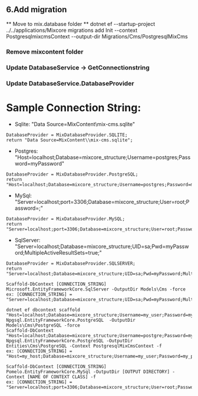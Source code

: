 ## 6.Add migration
** Move to mix.database folder
** dotnet ef --startup-project ../../applications/Mixcore migrations add Init --context PostgresqlmixcmsContext --output-dir Migrations/Cms/PostgresqlMixCms

### Remove mixcontent folder
### Update DatabaseService -> GetConnectionstring
### Update DatabaseService.DatabaseProvider
# Sample Connection String:
- Sqlite: "Data Source=MixContent\\mix-cms.sqlite"
```
DatabaseProvider = MixDatabaseProvider.SQLITE;
return "Data Source=MixContent\\mix-cms.sqlite";
```

- Postgres: "Host=localhost;Database=mixcore_structure;Username=postgres;Password=myPassword"
```
DatabaseProvider = MixDatabaseProvider.PostgreSQL;
return "Host=localhost;Database=mixcore_structure;Username=postgres;Password=myPassword";
```

- MySql: "Server=localhost;port=3306;Database=mixcore_structure;User=root;Password=;"
```
DatabaseProvider = MixDatabaseProvider.MySQL;
return "Server=localhost;port=3306;Database=mixcore_structure;User=root;Password=;";
```

- SqlServer: "Server=localhost;Database=mixcore_structure;UID=sa;Pwd=myPassword;MultipleActiveResultSets=true;"
```
DatabaseProvider = MixDatabaseProvider.SQLSERVER;
return "Server=localhost;Database=mixcore_structure;UID=sa;Pwd=myPassword;MultipleActiveResultSets=true;TrustServerCertificate=True;";
```

```
Scaffold-DbContext [CONNECTION_STRING] Microsoft.EntityFrameworkCore.SqlServer -OutputDir Models\Cms -force
ex: [CONNECTION_STRING] = "Server=localhost;Database=mixcore_structure;UID=sa;Pwd=myPassword;MultipleActiveResultSets=true;"

dotnet ef dbcontext scaffold "Host=localhost;Database=mixcore_structure;Username=my_user;Password=myPassword" Npgsql.EntityFrameworkCore.PostgreSQL  -OutputDir Models\Cms\PostgreSQL -force
Scaffold-DbContext "Host=localhost;Database=mixcore_structure;Username=postgre;Password=myPassword" Npgsql.EntityFrameworkCore.PostgreSQL -OutputDir Entities\Cms\PostgreSQL -Context PostgresqlMixCmsContext -f
ex: [CONNECTION_STRING] =  "Host=my_host;Database=mixcore_structure;Username=my_user;Password=my_pw"

Scaffold-DbContext [CONNECTION_STRING] Pomelo.EntityFrameworkCore.MySql -OutputDir [OUTPUT DIRECTORY] -Context [NAME OF CONTEXT CLASS] -f
ex: [CONNECTION_STRING] = "Server=localhost;port=3306;Database=mixcore_structure;User=root;Password=;"

```
